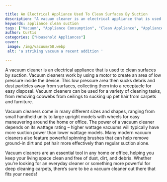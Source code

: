 ```yaml
---

title: An Electrical Appliance Used To Clean Surfaces By Suction
description: "A vacuum cleaner is an electrical appliance that is used to clean surfaces by suction. Vacuum cleaners work by using a motor to cr...continue on"
keywords: appliance clean suction
tags: ["Vacuum", "Appliance Consumption", "Clean Appliance", "Appliance Guide"]
author: Curtis
categories: ["Household Appliances"]
cover: 
 image: /img/vacuum/58.webp
 alt: 'a striking vacuum a recent addition '

---
```


A vacuum cleaner is an electrical appliance that is used to clean surfaces by suction. Vacuum cleaners work by using a motor to create an area of low pressure inside the device. This low pressure area then sucks debris and dust particles away from surfaces, collecting them into a receptacle for easy disposal. Vacuum cleaners can be used for a variety of cleaning tasks, from removing cobwebs from ceilings to sucking up pet hair from carpets and furniture.

Vacuum cleaners come in many different sizes and shapes, ranging from small handheld units to large upright models with wheels for easy maneuvering around the home or office. The power of a vacuum cleaner depends on its wattage rating – higher wattage vacuums will typically have more suction power than lower wattage models. Many modern vacuum cleaners also feature powerful spinning brushes that can help remove ground-in dirt and pet hair more effectively than regular suction alone.

Vacuum cleaners are an essential tool in any home or office, helping you keep your living space clean and free of dust, dirt, and debris. Whether you’re looking for an everyday cleaner or something more powerful for deep cleaning carpets, there’s sure to be a vacuum cleaner out there that fits your needs!
